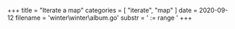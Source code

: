 +++
title = "Iterate a map"
categories = [ "iterate", "map" ]
date = 2020-09-12
filename = 'winter\winter\album.go'
substr = ' := range '
+++

